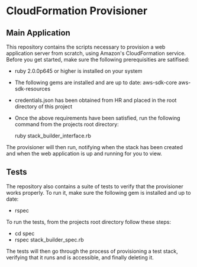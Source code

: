 # CloudFormation Provisioner

## Main Application

This repository contains the scripts necessary to provision a web application server
from scratch, using Amazon's CloudFormation service. Before you get started, make
sure the following prerequisities are satifised:

- ruby 2.0.0p645 or higher is installed on your system

- The following gems are installed and are up to date:
  aws-sdk-core
  aws-sdk-resources

- credentials.json has been obtained from HR and placed in the
  root directory of this project

- Once the above requirements have been satisfied, run the following
  command from the projects root directory:

  ruby stack_builder_interface.rb

The provisioner will then run, notifying when the stack has been created
and when the web application is up and running for you to view.

## Tests

The repository also contains a suite of tests to verify that the provisioner
works properly. To run it, make sure the following gem is installed and up to date:

- rspec

To run the tests, from the projects root directory follow these steps:

- cd spec
- rspec stack_builder_spec.rb

The tests will then go through the process of provisioning a test stack,
verifying that it runs and is accessible, and finally deleting it.
